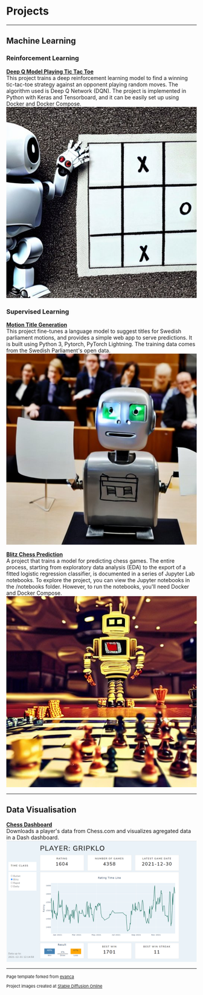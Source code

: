 # Projects

---

## Machine Learning

### Reinforcement Learning

**[Deep Q Model Playing Tic Tac Toe](https://erikgrip.github.io/tictactoe_reinforcement_learning/)**  
This project trains a deep reinforcement learning model to find a winning tic-tac-toe strategy against an opponent playing random moves. The algorithm used is Deep Q Network (DQN). The project is implemented in Python with Keras and Tensorboard, and it can be easily set up using Docker and Docker Compose.
<img src="images/tic_tac_toe_robot.jpg?raw=true"/>

### Supervised Learning

**[Motion Title Generation](https://github.com/erikgrip/swedish_parliament_motion_summarization)**  
This project fine-tunes a language model to suggest titles for Swedish parliament motions, and provides a simple web app to serve predictions. It is built using Python 3, Pytorch, PyTorch Lightning. The training data comes from the Swedish Parliament's open data.
<img src="images/motion_title_generator.jpg?raw=true"/>

**[Blitz Chess Prediction](https://erikgrip.github.io/chess_prediction/)**  
A project that trains a model for predicting chess games. The entire process, starting from exploratory data analysis (EDA) to the export of a fitted logistic regression classifier, is documented in a series of Jupyter Lab notebooks. To explore the project, you can view the Jupyter notebooks in the /notebooks folder. However, to run the notebooks, you'll need Docker and Docker Compose.
<img src="images/chess_robot.jpg?raw=true"/>

---

## Data Visualisation

**[Chess Dashboard](https://erikgrip.github.io/chess_dashboard/)**  
Downloads a player's data from Chess.com and visualizes agregated data in a Dash dashboard.
<img src="images/chess_dashboard.png?raw=true" />

---
<p style="font-size:11px">Page template forked from <a href="https://github.com/evanca/quick-portfolio">evanca</a></p>
<p style="font-size:11px">Project images created at <a href="https://stablediffusionweb.com/">Stable Diffusion Online</a></p>
<!-- Remove above line if you don't want to attibute -->

